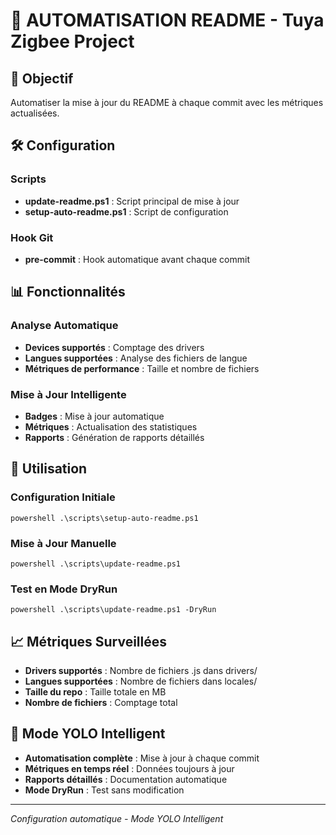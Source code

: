 # 🔄 AUTOMATISATION README - Tuya Zigbee Project

## 🎯 Objectif

Automatiser la mise à jour du README à chaque commit avec les métriques actualisées.

## 🛠️ Configuration

### Scripts
- **update-readme.ps1** : Script principal de mise à jour
- **setup-auto-readme.ps1** : Script de configuration

### Hook Git
- **pre-commit** : Hook automatique avant chaque commit

## 📊 Fonctionnalités

### Analyse Automatique
- **Devices supportés** : Comptage des drivers
- **Langues supportées** : Analyse des fichiers de langue
- **Métriques de performance** : Taille et nombre de fichiers

### Mise à Jour Intelligente
- **Badges** : Mise à jour automatique
- **Métriques** : Actualisation des statistiques
- **Rapports** : Génération de rapports détaillés

## 🔄 Utilisation

### Configuration Initiale
`powershell
.\scripts\setup-auto-readme.ps1
`

### Mise à Jour Manuelle
`powershell
.\scripts\update-readme.ps1
`

### Test en Mode DryRun
`powershell
.\scripts\update-readme.ps1 -DryRun
`

## 📈 Métriques Surveillées

- **Drivers supportés** : Nombre de fichiers .js dans drivers/
- **Langues supportées** : Nombre de fichiers dans locales/
- **Taille du repo** : Taille totale en MB
- **Nombre de fichiers** : Comptage total

## 🚀 Mode YOLO Intelligent

- **Automatisation complète** : Mise à jour à chaque commit
- **Métriques en temps réel** : Données toujours à jour
- **Rapports détaillés** : Documentation automatique
- **Mode DryRun** : Test sans modification

---

*Configuration automatique - Mode YOLO Intelligent*

